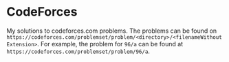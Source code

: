 # CodeForces

My solutions to codeforces.com problems. The problems can be found on `https://codeforces.com/problemset/problem/<directory>/<filenameWithoutExtension>`. For example, the problem for `96/a` can be found at `https://codeforces.com/problemset/problem/96/a`.

